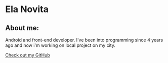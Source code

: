 # Ela Novita

## About me:

Android and front-end developer. I've been into programming since 4 years ago and now i'm working on local project on my city. 


[Check out my GitHub](https://github.com/ElaNovita)
